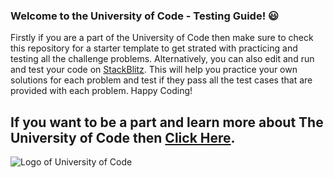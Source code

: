 ### Welcome to the University of Code - Testing Guide! 😃

Firstly if you are a part of the University of Code then make sure to check this repository for a starter template to get strated with practicing and testing all the challenge problems. Alternatively, you can also edit and run and test your code on [StackBlitz](https://stackblitz.com/edit/university-of-code-testing-starter-project?file=functions.test.js). This will help you practice your own solutions for each problem and test if they pass all the test cases that are provided with each problem. Happy Coding!


## If you want to be a part and learn more about The University of Code then [Click Here](https://www.papareact.com/universityofcode).

![Logo of University of Code](https://i.imgur.com/oVRczoO.png)
